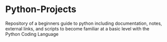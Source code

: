 # Python-Projects
Repository of a beginners guide to python including documentation, notes, external links, and scripts to become familiar at a basic level with the Python Coding Language
